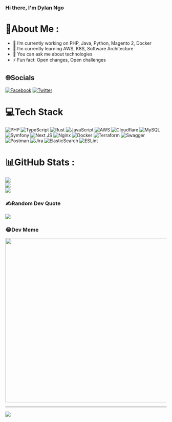 ### Hi there, I'm Dylan Ngo

# 💫About Me :
- 🔭 I’m currently working on PHP, Java, Python, Magento 2, Docker
- 🌱 I’m currently learning AWS, K8S, Software Architecture
- 💬 You can ask me about technologies
- ⚡ Fun fact: Open changes, Open challenges
 

## 🌐Socials
[![Facebook](https://img.shields.io/badge/Facebook-%231877F2.svg?logo=Facebook&logoColor=white)](https://facebook.com/gjundat) [![Twitter](https://img.shields.io/badge/Twitter-%231DA1F2.svg?logo=Twitter&logoColor=white)](https://twitter.com/gjundat) 

# 💻Tech Stack
![PHP](https://img.shields.io/badge/php-%23777BB4.svg?style=for-the-badge&logo=php&logoColor=white) ![TypeScript](https://img.shields.io/badge/typescript-%23007ACC.svg?style=for-the-badge&logo=typescript&logoColor=white) ![Rust](https://img.shields.io/badge/rust-%23000000.svg?style=for-the-badge&logo=rust&logoColor=white) ![JavaScript](https://img.shields.io/badge/javascript-%23323330.svg?style=for-the-badge&logo=javascript&logoColor=%23F7DF1E) ![AWS](https://img.shields.io/badge/AWS-%23FF9900.svg?style=for-the-badge&logo=amazon-aws&logoColor=white) ![Cloudflare](https://img.shields.io/badge/Cloudflare-F38020?style=for-the-badge&logo=Cloudflare&logoColor=white) ![MySQL](https://img.shields.io/badge/mysql-%2300f.svg?style=for-the-badge&logo=mysql&logoColor=white) ![Symfony](https://img.shields.io/badge/symfony-%23000000.svg?style=for-the-badge&logo=symfony&logoColor=white) ![Next JS](https://img.shields.io/badge/Next-black?style=for-the-badge&logo=next.js&logoColor=white) ![Nginx](https://img.shields.io/badge/nginx-%23009639.svg?style=for-the-badge&logo=nginx&logoColor=white) ![Docker](https://img.shields.io/badge/docker-%230db7ed.svg?style=for-the-badge&logo=docker&logoColor=white) ![Terraform](https://img.shields.io/badge/terraform-%235835CC.svg?style=for-the-badge&logo=terraform&logoColor=white) ![Swagger](https://img.shields.io/badge/-Swagger-%23Clojure?style=for-the-badge&logo=swagger&logoColor=white) ![Postman](https://img.shields.io/badge/Postman-FF6C37?style=for-the-badge&logo=postman&logoColor=white) ![Jira](https://img.shields.io/badge/jira-%230A0FFF.svg?style=for-the-badge&logo=jira&logoColor=white) ![ElasticSearch](https://img.shields.io/badge/-ElasticSearch-005571?style=for-the-badge&logo=elasticsearch) ![ESLint](https://img.shields.io/badge/ESLint-4B3263?style=for-the-badge&logo=eslint&logoColor=white)
# 📊GitHub Stats :
![](https://github-readme-stats.vercel.app/api?username=dylanngo95&theme=dark&hide_border=true&include_all_commits=true&count_private=true)<br/>
![](https://github-readme-streak-stats.herokuapp.com/?user=dylanngo95&theme=dark&hide_border=true)<br/>
![](https://github-readme-stats.vercel.app/api/top-langs/?username=dylanngo95&theme=dark&hide_border=true&include_all_commits=true&count_private=true&layout=compact)

### ✍️Random Dev Quote
![](https://quotes-github-readme.vercel.app/api?type=horizontal&theme=dark)

### 😂Dev Meme
<img src="https://urlme.me/uploaded-5d01f9c2df30ca64b638b8ecc9bbe3a7/typed_a_url/made_a_meme.jpg" width="512px"/>

---
[![](https://visitcount.itsvg.in/api?id=dylanngo95&icon=0&color=0)](https://visitcount.itsvg.in)

  
